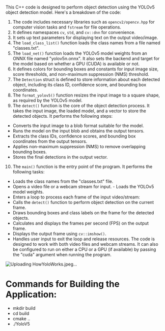 This C++ code is designed to perform object detection using the YOLOv5 object detection model. 
Here's a breakdown of the code: 
1. The code includes necessary libraries such as `opencv2/opencv.hpp` for computer vision tasks and `fstream` for file operations.
2. It defines namespaces `cv`, `std`, and `cv::dnn` for convenience.
3. It sets up text parameters for displaying text on the output video/image.
4. The `load_class_list()` function loads the class names from a file named "classes.txt".
5. The `load_net()` function loads the YOLOv5 model weights from an ONNX file named "yolov5n.onnx". It also sets the backend and target for the model based on whether a GPU (CUDA) is available or not.
6. It defines colors for bounding boxes and constants for input image size, score thresholds, and non-maximum suppression (NMS) threshold.
7. The `Detection` struct is defined to store information about each detected object, including its class ID, confidence score, and bounding box coordinates.
8. The `format_yolov5()` function resizes the input image to a square shape, as required by the YOLOv5 model.
9. The `detect()` function is the core of the object detection process. It takes the input image, the loaded model, and a vector to store the detected objects.
It performs the following steps:
- Converts the input image to a blob format suitable for the model.
- Runs the model on the input blob and obtains the output tensors.
- Extracts the class IDs, confidence scores, and bounding box coordinates from the output tensors.
- Applies non-maximum suppression (NMS) to remove overlapping bounding boxes.
- Stores the final detections in the output vector.
10. The `main()` function is the entry point of the program.
It performs the following tasks:
- Loads the class names from the "classes.txt" file.
- Opens a video file or a webcam stream for input. - Loads the YOLOv5 model weights.
- Enters a loop to process each frame of the input video/stream:
- Calls the `detect()` function to perform object detection on the current frame.
- Draws bounding boxes and class labels on the frame for the detected objects.
- Calculates and displays the frames per second (FPS) on the output frame.
- Displays the output frame using `cv::imshow()`.
- Handles user input to exit the loop and release resources.
The code is designed to work with both video files and webcam streams. It can also be configured to run on either a CPU or a GPU (if available) by passing the "cuda" argument when running the program.


![Uploading HowYoloWorks.jpeg…]()


# Commands for Building the Application: 
- mkdir build
- cd build
- cmake ..
- ./YoloV5

